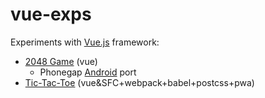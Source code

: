 # vue-exps
Experiments with <a href='https://vuejs.org/'>Vue.js</a> framework:
- <a href="https://es-repo.github.io/vue-exps/game2048/index.html">2048 Game</a> (vue)
  - Phonegap <a href="https://play.google.com/store/apps/details?id=com.a1.shift_a_bit_2048_game">Android</a> port
- <a href="https://es-repo.github.io/vue-exps/tic-tac-toe/dist/index.html">Tic-Tac-Toe</a> (vue&SFC+webpack+babel+postcss+pwa)
